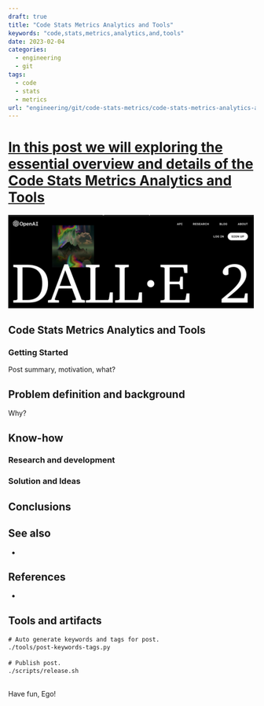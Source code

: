 ```yaml
---
draft: true
title: "Code Stats Metrics Analytics and Tools"
keywords: "code,stats,metrics,analytics,and,tools"
date: 2023-02-04
categories:
  - engineering
  - git
tags:
  - code
  - stats
  - metrics
url: "engineering/git/code-stats-metrics/code-stats-metrics-analytics-and-tools.html"
---
```


# [In this post we will exploring the essential overview and details of the Code Stats Metrics Analytics and Tools](/engineering/git/code-stats-metrics/code-stats-metrics-analytics-and-tools.html)
[//]: # (Post ID: e4dddd616d474ca921c13e7aee9a920f)

[//]: # (Fix JS error about post-comments)
<pre class="post-comments" style="display:none"></pre>
<img src="/engineering/git/code-stats-metrics/assets/preview.png" width="500"  alt="Code Stats Metrics Analytics and Tools"/>

<!--more-->

## Code Stats Metrics Analytics and Tools


### Getting Started
Post summary, motivation, what?


## Problem definition and background
Why?


## Know-how 

### Research and development

### Solution and Ideas


## Conclusions


## See also

* []()


## References

* []()


## Tools and artifacts

```shell
# Auto generate keywords and tags for post.
./tools/post-keywords-tags.py

# Publish post.
./scripts/release.sh
```

<br/>
Have fun, Ego!
<br/>
<br/>
